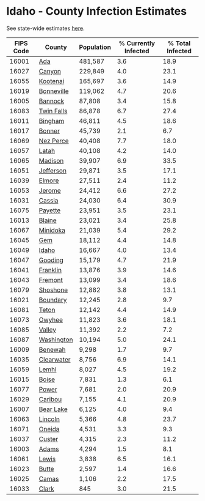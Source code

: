 # Idaho - County Infection Estimates

See state-wide estimates [here](/infections/us-id).

|   FIPS Code |                   County |   Population |   % Currently Infected |   % Total Infected |
|-------------|--------------------------|--------------|------------------------|--------------------|
|       16001 |               [Ada](ada) |      481,587 |                    3.6 |               18.9 |
|       16027 |         [Canyon](canyon) |      229,849 |                    4.0 |               23.1 |
|       16055 |     [Kootenai](kootenai) |      165,697 |                    3.6 |               14.9 |
|       16019 | [Bonneville](bonneville) |      119,062 |                    4.7 |               20.6 |
|       16005 |       [Bannock](bannock) |       87,808 |                    3.4 |               15.8 |
|       16083 | [Twin Falls](twin-falls) |       86,878 |                    6.7 |               27.4 |
|       16011 |       [Bingham](bingham) |       46,811 |                    4.5 |               18.6 |
|       16017 |         [Bonner](bonner) |       45,739 |                    2.1 |                6.7 |
|       16069 |   [Nez Perce](nez-perce) |       40,408 |                    7.7 |               18.0 |
|       16057 |           [Latah](latah) |       40,108 |                    4.2 |               14.0 |
|       16065 |       [Madison](madison) |       39,907 |                    6.9 |               33.5 |
|       16051 |   [Jefferson](jefferson) |       29,871 |                    3.5 |               17.1 |
|       16039 |         [Elmore](elmore) |       27,511 |                    2.4 |               11.2 |
|       16053 |         [Jerome](jerome) |       24,412 |                    6.6 |               27.2 |
|       16031 |         [Cassia](cassia) |       24,030 |                    6.4 |               30.9 |
|       16075 |       [Payette](payette) |       23,951 |                    3.5 |               23.1 |
|       16013 |         [Blaine](blaine) |       23,021 |                    3.4 |               25.8 |
|       16067 |     [Minidoka](minidoka) |       21,039 |                    5.4 |               29.2 |
|       16045 |               [Gem](gem) |       18,112 |                    4.4 |               14.8 |
|       16049 |           [Idaho](idaho) |       16,667 |                    4.0 |               13.4 |
|       16047 |       [Gooding](gooding) |       15,179 |                    4.7 |               21.9 |
|       16041 |     [Franklin](franklin) |       13,876 |                    3.9 |               14.6 |
|       16043 |       [Fremont](fremont) |       13,099 |                    3.4 |               18.6 |
|       16079 |     [Shoshone](shoshone) |       12,882 |                    3.8 |               13.1 |
|       16021 |     [Boundary](boundary) |       12,245 |                    2.8 |                9.7 |
|       16081 |           [Teton](teton) |       12,142 |                    4.4 |               14.9 |
|       16073 |         [Owyhee](owyhee) |       11,823 |                    3.6 |               18.1 |
|       16085 |         [Valley](valley) |       11,392 |                    2.2 |                7.2 |
|       16087 | [Washington](washington) |       10,194 |                    5.0 |               24.1 |
|       16009 |       [Benewah](benewah) |        9,298 |                    1.7 |                9.7 |
|       16035 | [Clearwater](clearwater) |        8,756 |                    6.9 |               14.1 |
|       16059 |           [Lemhi](lemhi) |        8,027 |                    4.5 |               19.2 |
|       16015 |           [Boise](boise) |        7,831 |                    1.3 |                6.1 |
|       16077 |           [Power](power) |        7,681 |                    2.0 |               20.9 |
|       16029 |       [Caribou](caribou) |        7,155 |                    4.1 |               20.9 |
|       16007 |   [Bear Lake](bear-lake) |        6,125 |                    4.0 |                9.4 |
|       16063 |       [Lincoln](lincoln) |        5,366 |                    4.8 |               23.7 |
|       16071 |         [Oneida](oneida) |        4,531 |                    3.3 |                9.3 |
|       16037 |         [Custer](custer) |        4,315 |                    2.3 |               11.2 |
|       16003 |           [Adams](adams) |        4,294 |                    1.5 |                8.1 |
|       16061 |           [Lewis](lewis) |        3,838 |                    6.5 |               16.1 |
|       16023 |           [Butte](butte) |        2,597 |                    1.4 |               16.6 |
|       16025 |           [Camas](camas) |        1,106 |                    2.2 |               17.5 |
|       16033 |           [Clark](clark) |          845 |                    3.0 |               21.5 |